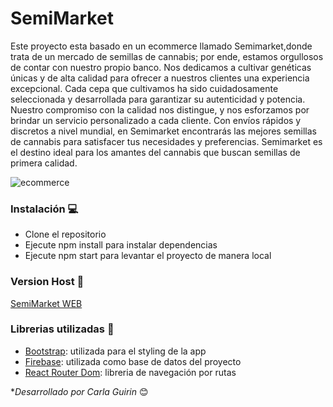 # SemiMarket
Este proyecto esta basado en un ecommerce llamado Semimarket,donde trata de un mercado de semillas de cannabis; por ende, estamos orgullosos de contar con nuestro propio banco. Nos dedicamos a cultivar genéticas únicas y de alta calidad para ofrecer a nuestros clientes una experiencia excepcional. Cada cepa que cultivamos ha sido cuidadosamente seleccionada y desarrollada para garantizar su autenticidad y potencia. Nuestro compromiso con la calidad nos distingue, y nos esforzamos por brindar un servicio personalizado a cada cliente. Con envíos rápidos y discretos a nivel mundial, en Semimarket encontrarás las mejores semillas de cannabis para satisfacer tus necesidades y preferencias. Semimarket es el destino ideal para los amantes del cannabis que buscan semillas de primera calidad.

![ecommerce](https://i.postimg.cc/fyhKmm7X/fondoimg.jpg)

### Instalación 💻

- Clone el repositorio
- Ejecute npm install para instalar dependencias
- Ejecute npm start para levantar el proyecto de manera local

### Version Host 🛜

[SemiMarket WEB]()

### Librerias utilizadas 📖

- [Bootstrap](https://getbootstrap.com/docs/5.2/getting-started/introduction/): utilizada para el styling de la app
- [Firebase](https://firebase.google.com/): utilizada como base de datos del proyecto
- [React Router Dom](https://firebase.google.com/): libreria de navegación por rutas

**Desarrollado por Carla Guirin* 😊

